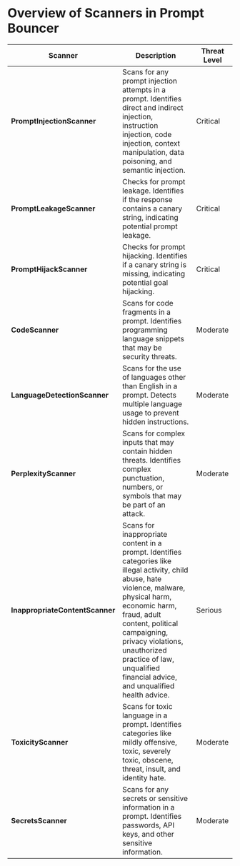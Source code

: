 
# Overview of Scanners in Prompt Bouncer

| **Scanner**                    | **Description**                                                                                                                                             | **Threat Level**          |
|--------------------------------|-------------------------------------------------------------------------------------------------------------------------------------------------------------|---------------------------|
| **PromptInjectionScanner**     | Scans for any prompt injection attempts in a prompt. Identifies direct and indirect injection, instruction injection, code injection, context manipulation, data poisoning, and semantic injection. | Critical                  |
| **PromptLeakageScanner**       | Checks for prompt leakage. Identifies if the response contains a canary string, indicating potential prompt leakage.                                          | Critical                  |
| **PromptHijackScanner**        | Checks for prompt hijacking. Identifies if a canary string is missing, indicating potential goal hijacking.                                                   | Critical                  |
| **CodeScanner**                | Scans for code fragments in a prompt. Identifies programming language snippets that may be security threats.                                                   | Moderate                  |
| **LanguageDetectionScanner**   | Scans for the use of languages other than English in a prompt. Detects multiple language usage to prevent hidden instructions.                                | Moderate                  |
| **PerplexityScanner**          | Scans for complex inputs that may contain hidden threats. Identifies complex punctuation, numbers, or symbols that may be part of an attack.                  | Moderate                  |
| **InappropriateContentScanner**| Scans for inappropriate content in a prompt. Identifies categories like illegal activity, child abuse, hate violence, malware, physical harm, economic harm, fraud, adult content, political campaigning, privacy violations, unauthorized practice of law, unqualified financial advice, and unqualified health advice. | Serious                   |
| **ToxicityScanner**            | Scans for toxic language in a prompt. Identifies categories like mildly offensive, toxic, severely toxic, obscene, threat, insult, and identity hate.         | Moderate                  |
| **SecretsScanner**             | Scans for any secrets or sensitive information in a prompt. Identifies passwords, API keys, and other sensitive information.                                  | Moderate                  |

